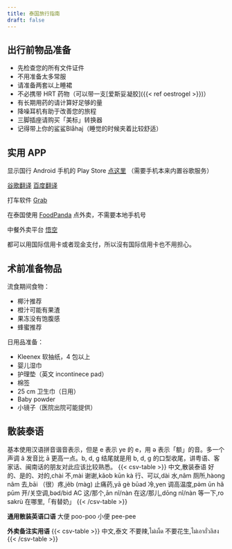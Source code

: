 ```yaml
---
title: 泰国旅行指南
draft: false
---
```


<!--咕咕-->
## 出行前物品准备

- 先检查您的所有文件证件
- 不用准备太多常服
- 请准备两套以上睡裙
- 不必携带 HRT 药物（可以带一支[爱斯妥凝胶]({{< ref oestrogel >}})）
- 有长期用药的请计算好足够的量
- 降噪耳机有助于改善您的旅程
- 三脚插座请购买「美标」转换器
- 记得带上你的鲨鲨Blåhaj（睡觉的时候夹着比较舒适）

## 实用 APP

显示国行 Android 手机的 Play Store [点这里](https://m.apkpure.com/google-play-store/com.android.vending/download) （需要手机本来内置谷歌服务）

[谷歌翻译](https://play.google.com/store/apps/details?id=com.google.android.apps.translate) [百度翻译](https://fanyi-app.baidu.com/transapp/appdownloadpage)

打车软件 [Grab](https://play.google.com/store/apps/details?id=com.grabtaxi.passenger)

在泰国使用 [FoodPanda](https://play.google.com/store/apps/details?id=com.global.foodpanda.android) 点外卖，不需要本地手机号

中餐外卖平台 [悟空](https://play.google.com/store/apps/details?id=com.wukong.waimai)

都可以用国际信用卡或者现金支付，所以沒有国际信用卡也不用担心。

## 术前准备物品

流食期间食物：

- 椰汁推荐
- 橙汁可能有果渣
- 果冻没有饱腹感
- 蜂蜜推荐

日用品准备：

- Kleenex 软抽纸，4 包以上
- 婴儿湿巾
- 护理垫（英文 incontinece pad）
- 棉签
- 25 cm 卫生巾（日用）
- Baby powder
- 小镜子（医院出院可能提供）

## 散装泰语

基本使用汉语拼音谐音表示，但是 e 表示 ye 的 e，用 ə 表示「额」的音。多一个声调 â 发音比 ā 更高一点。b, d, g 结尾就是用 b, d, g 的口型收尾，讲粤语、客家话、闽南话的朋友对此应该比较熟悉。
{{< csv-table >}}
中文,散装泰语
好的、是的、对的,chài
不,mài
谢谢,kǎob kūn kà
行、可以,dài
水,nâm
厕所,hàong nâm
去,bāi
（很）疼,jěb (màg)
止痛药,yā gè būad
冷,yen
调高温度,pə̀m ūn hǎ pūm
开/关空调,bəd/bid AC
这/那个,ān nî/nàn
在这/那儿,dōng nî/nàn
等一下,ro sakrù
在哪里,「有替奶」
{{< /csv-table >}}

**通用散装英语口语**
大便 poo-poo
小便 pee-pee

**外卖备注实用语**
{{< csv-table >}}
中文,泰文
不要辣,ไม่เผ็ด
不要花生,ไม่เอาถั่วลิสง
{{< /csv-table >}}
